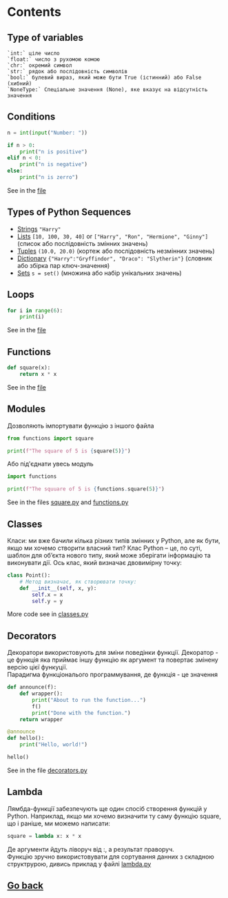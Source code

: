 # Contents

## Type of variables

```
`int:` ціле число
`float:` число з рухомою комою
`chr:` окремий символ
`str:` рядок або послідовність символів
`bool:` булевий вираз, який може бути True (істинний) або False (хибний)
`NoneType:` Спеціальне значення (None), яке вказує на відсутність значення

```
## Conditions
```python
n = int(input("Number: "))

if n > 0:
	print("n is positive")
elif n < 0:
	print("n is negative")
else:
	print("n is zerro")
```
See in the [file](conditions.py)

## Types of Python Sequences

- [Strings](sequences.py) `"Harry"`
- [Lists](sequences.py) `[10, 100, 30, 40]` or `["Harry", "Ron", "Hermione", "Ginny"]` (список або послідовність змінних значень)
- [Tuples](sequences.py) `(10.0, 20.0)` (кортеж або послідовність незмінних значень)
- [Dictionary](dictionary.py) `{"Harry":"Gryffindor", "Draco": "Slytherin"}` (словник або збірка пар ключ-значення)
- [Sets](sets.py) `s = set()` (множина або набір унікальних значень)

## Loops
```python
for i in range(6):
    print(i)
```
See in the [file](loops.py)

## Functions
```python
def square(x):
    return x * x
```
See in the [file](functions.py)

## Modules
Дозволяють імпортувати функцію з іншого файла
```python
from functions import square

print(f"The square of 5 is {square(5)}")
```
Або під'єднати увесь модуль
```python
import functions

print(f"The squuare of 5 is {functions.square(5)}")
```
See in the files [square.py](square.py) and [functions.py](functions.py)

## Classes
Класи: ми вже бачили кілька різних типів змінних у Python, але як бути, якщо ми хочемо створити власний тип? Клас Python – це, по суті, шаблон для об’єкта нового типу, який може зберігати інформацію та виконувати дії. Ось клас, який визначає двовимірну точку:
```python
class Point():
    # Метод визначає, як створювати точку:
    def __init__(self, x, y):
        self.x = x
        self.y = y
```
More code see in [classes.py](classes.py)

## Decorators
Декоратори використовують для зміни поведінки функції.  Декоратор - це функція яка приймає іншу функцію як аргумент та повертає змінену версію цієї функуції.  
Парадигма функціональого программування, де функція - це значення 
```python
def announce(f):
    def wrapper():
        print("About to run the function...")
        f()
        print("Done with the function.")
    return wrapper

@announce
def hello():
    print("Hello, world!")

hello()
```
See in the file [decorators.py](decorators.py)

## Lambda
Лямбда-функції забезпечують ще один спосіб створення функцій у Python. Наприклад, якщо ми хочемо визначити ту саму функцію square, що і раніше, ми можемо написати:
```python
square = lambda x: x * x
```
Де аргументи йдуть ліворуч від :, а результат праворуч.  
Функцію зручно використовувати для сортування данних з складною структрурою, дивись приклад у файлі [lambda.py](lambda.py)



## [Go back](../README.md)

